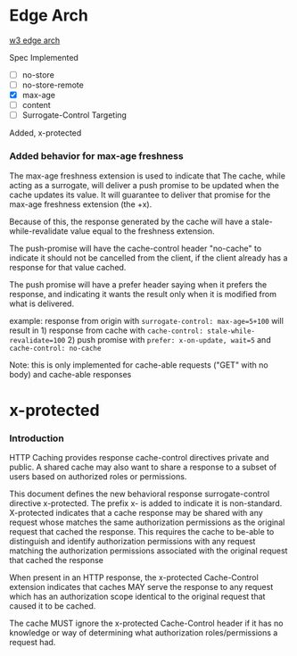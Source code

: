 # Edge Arch

[w3 edge arch](https://www.w3.org/TR/edge-arch/)

Spec Implemented

- [ ] no-store
- [ ] no-store-remote
- [x] max-age
- [ ] content
- [ ] Surrogate-Control Targeting

Added, x-protected

### Added behavior for max-age freshness

The max-age freshness extension is used to indicate that 
The cache, while acting as a surrogate, will deliver a push promise to be updated when the cache updates its value.  It will guarantee to deliver that promise for the max-age freshness extension (the +x).

Because of this, the response generated by the cache will have a stale-while-revalidate value equal to the freshness extension.

The push-promise will have the cache-control header "no-cache" to indicate it should not be cancelled from the client, if the client already has a response for that value cached.

The push promise will have a prefer header saying when it prefers the response, and indicating it wants the result only when it is modified from what is delivered.

example:  response from origin with `surrogate-control: max-age=5+100` will result in 
          1) response from cache with `cache-control: stale-while-revalidate=100`
          2) push promise with `prefer: x-on-update, wait=5` and `cache-control: no-cache`

Note: this is only implemented for cache-able requests ("GET" with no body) and cache-able responses
# x-protected

### Introduction

HTTP Caching provides response cache-control directives private and public.  A shared cache may also want to share a response to a subset of users based on authorized roles or permissions.

This document defines the new behavioral response surrogate-control directive x-protected. The prefix x- is added to indicate it is non-standard.  X-protected indicates that a cache response may be shared with any request whose matches the same authorization permissions as the original request that cached the response.  This requires the cache to be-able to distinguish and identify authorization permissions with any request matching the authorization permissions associated with the original request that cached the response

When present in an HTTP response, the x-protected Cache-Control extension indicates that caches MAY serve the response to any request which has an authorization scope identical to the original request that caused it to be cached.

The cache MUST ignore the x-protected Cache-Control header if it has no knowledge or way of determining what authorization roles/permissions a request had.
